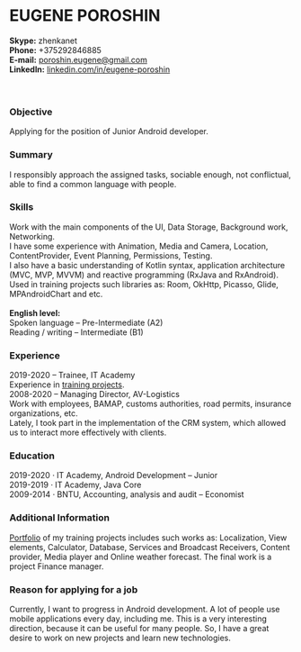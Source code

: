 # **EUGENE POROSHIN** <br />

**Skype:** zhenkanet <br />
**Phone:** +375292846885 <br />
**E-mail:** poroshin.eugene@gmail.com <br />
**LinkedIn:** [linkedin.com/in/eugene-poroshin](https://linkedin.com/in/eugene-poroshin) <br />
<br />
<br />

###         Objective
Applying for the position of Junior Android developer.

###         Summary
I responsibly approach the assigned tasks, sociable enough, not conflictual, able to find a common language with people.

###         Skills
Work with the main components of the UI, Data Storage, Background work, Networking. <br />
I have some experience with Animation, Media and Camera, Location, ContentProvider, Event Planning, Permissions, Testing. <br />
I also have a basic understanding of Kotlin syntax, application architecture (MVC, MVP, MVVM) and reactive programming (RxJava and RxAndroid). <br />
Used in training projects such libraries as: Room, OkHttp, Picasso, Glide, MPAndroidChart and etc. <br />
 <br />
**English level:** <br />
Spoken language – Pre-Intermediate (A2) <br />
Reading / writing – Intermediate (B1)

###         Experience
2019-2020 – Trainee, IT Academy <br />
        Experience in [training projects](https://github.com/e-poroshin/android-course/tree/final_project). <br />
2008-2020 – Managing Director, AV-Logistics <br />
        Work with employees, BAMAP, customs authorities, road permits, insurance organizations, etc. <br />
        Lately, I took part in the implementation of the CRM system, which allowed us to interact more effectively with clients.

###         Education
2019-2020 · IT Academy, Android Development – Junior <br />
2019-2019 · IT Academy, Java Core <br />
2009-2014 · BNTU, Accounting, analysis and audit – Economist

###         Additional Information
[Portfolio](https://github.com/e-poroshin/android-course/tree/final_project) of my training projects includes such works as: Localization, View elements, Calculator, Database, Services and Broadcast Receivers, Content provider, Media player and Online weather forecast. The final work is a project Finance manager.

###         Reason for applying for a job
Currently, I want to progress in Android development. A lot of people use mobile applications every day, including me. This is a very interesting direction, because it can be useful for many people. So, I have a great desire to work on new projects and learn new technologies.
